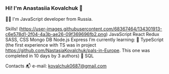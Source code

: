 ### Hi! I'm Anastasiia Kovalchuk 👋

👩‍💻 I'm JavaScript developer from Russia.

Skills!
(https://user-images.githubusercontent.com/68367464/134301913-c6e578d1-2f04-4a3b-ae26-09f369696fb2.png) JavaScript
 React
 Redux
 SASS, CSS
 Mongo DB
 Node.js
 Express
I’m currently learning:
🧠 TypeScript (the first experience with TS was in project https://github.com/NastasiaKovalchuk/pals-in-Europe. This one was completed in 10 days by 3 authors)
🔗 SQL


Contacts
📬 e-mail: kovalchuk0687@gmail.com

<!--
**NastasiaKovalchuk/NastasiaKovalchuk** is a ✨ _special_ ✨ repository because its `README.md` (this file) appears on your GitHub profile.

Here are some ideas to get you started:

- 🔭 I’m currently working on ...
- 🌱 I’m currently learning ...
- 👯 I’m looking to collaborate on ...
- 🤔 I’m looking for help with ...
- 💬 Ask me about ...
- 📫 How to reach me: ...
- 😄 Pronouns: ...
- ⚡ Fun fact: ...
-->
